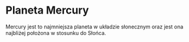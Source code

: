 # Planeta Mercury
Mercury jest to najmniejsza planeta w układzie słonecznym oraz jest ona najbliżej 
położona w stosunku do Słońca.


